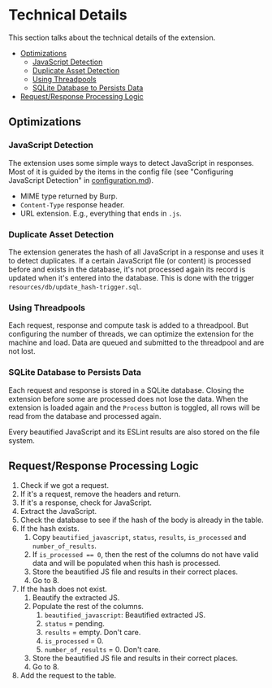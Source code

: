 # Technical Details <!-- omit in toc -->
This section talks about the technical details of the extension.

- [Optimizations](#optimizations)
    - [JavaScript Detection](#javascript-detection)
    - [Duplicate Asset Detection](#duplicate-asset-detection)
    - [Using Threadpools](#using-threadpools)
    - [SQLite Database to Persists Data](#sqlite-database-to-persists-data)
- [Request/Response Processing Logic](#requestresponse-processing-logic)

## Optimizations

### JavaScript Detection
The extension uses some simple ways to detect JavaScript in responses. Most of
it is guided by the items in the config file (see "Configuring JavaScript
Detection" in [configuration.md](configuration.md)).

* MIME type returned by Burp.
* `Content-Type` response header.
* URL extension. E.g., everything that ends in `.js`.

### Duplicate Asset Detection
The extension generates the hash of all JavaScript in a response and uses it to
detect duplicates. If a certain JavaScript file (or content) is processed before
and exists in the database, it's not processed again its record is updated when
it's entered into the database. This is done with the trigger
`resources/db/update_hash-trigger.sql`.

### Using Threadpools
Each request, response and compute task is added to a threadpool. But
configuring the number of threads, we can optimize the extension for the machine
and load. Data are queued and submitted to the threadpool and are not lost.

### SQLite Database to Persists Data
Each request and response is stored in a SQLite database. Closing the extension
before some are processed does not lose the data. When the extension is loaded
again and the `Process` button is toggled, all rows will be read from the
database and processed again.

Every beautified JavaScript and its ESLint results are also stored on the file
system.

## Request/Response Processing Logic

1. Check if we got a request.
2. If it's a request, remove the headers and return.
3. If it's a response, check for JavaScript.
4. Extract the JavaScript.
5. Check the database to see if the hash of the body is already in the table.
6. If the hash exists.
    1. Copy `beautified_javascript`, `status`, `results`, `is_processed` and
       `number_of_results`.
    2. If `is_processed == 0`, then the rest of the columns do not have valid
       data and will be populated when this hash is processed.
    3. Store the beautified JS file and results in their correct places.
    4. Go to 8.
7. If the hash does not exist.
    1. Beautify the extracted JS.
    2. Populate the rest of the columns.
        1. `beautified_javascript`: Beautified extracted JS.
        2. `status` = pending.
        3. `results` = empty. Don't care.
        4. `is_processed` = 0.
        5. `number_of_results` = 0. Don't care.
    3. Store the beautified JS file and results in their correct places.
    4. Go to 8.
8. Add the request to the table.
